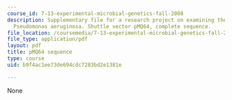 ```yaml
---
course_id: 7-13-experimental-microbial-genetics-fall-2008
description: Supplementary file for a research project on examining the biology of
  Pseudomonas aeruginosa. Shuttle vector pMQ64, complete sequence.
file_location: /coursemedia/7-13-experimental-microbial-genetics-fall-2008/b9f4ac1ee73de694cdc7283bd2e1381e_MIT7_13f08_lab27_pMQ64_sequence.pdf
file_type: application/pdf
layout: pdf
title: pMQ64 sequence
type: course
uid: b9f4ac1ee73de694cdc7283bd2e1381e

---
```

None